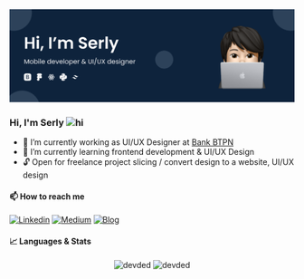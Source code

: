 <img src="https://github.com/serlysetyani/serlysetyani/blob/master/Frame%204.svg">

### Hi, I'm Serly <img src="https://user-images.githubusercontent.com/1303154/88677602-1635ba80-d120-11ea-84d8-d263ba5fc3c0.gif" width="24px" alt="hi">
- 🔭 I’m currently working as UI/UX Designer at [Bank BTPN](https://www.btpn.com/)
- 🌱 I’m currently learning frontend development & UI/UX Design
- 🔓 Open for freelance project slicing / convert design to a website, UI/UX design

#### 📫 How to reach me
[![Linkedin](https://img.shields.io/badge/linkedin-%230077B5.svg?&style=for-the-badge&logo=linkedin&logoColor=white)][linkedin]
[![Medium](https://img.shields.io/badge/Medium-%23000000.svg?&style=for-the-badge&logo=Medium&logoColor=white)][medium]
[![Blog](https://img.shields.io/website?label=serlysetyani.github.io&style=for-the-badge&url=https%3A%2F%2Fserlysetyani.github.io)](https://serlysetyani.github.io)

#### 📈 Languages & Stats
<p align="center">
  <img src="https://github-readme-stats.vercel.app/api?username=serlysetyani&count_private=true&show_icons=true&bg_color=ffffff" alt="devded" width="420"/> 
  <img src="https://github-readme-stats.vercel.app/api/top-langs/?username=serlysetyani&hide=&langs_count=8&layout=compact&bg_color=ffffff" alt="devded" height="165" />
</p>


[linkedin]: https://linkedin.com/in/serlysetyani
[medium]: https://serlysetyani.medium.com
[blog]: https://serlysetyani.github.io
